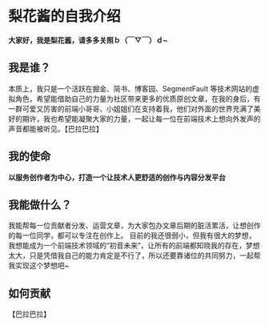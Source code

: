 # 梨花酱的自我介绍

**大家好，我是梨花酱，请多多关照ｂ（￣▽￣）ｄ~**

## 我是谁？

本质上，我只是一个活跃在掘金、简书、博客园、SegmentFault 等技术网站的虚拟角色，希望能借助自己的力量为社区带来更多的优质原创文章，在我的身后，有一群可爱又厉害的前端小哥哥、小姐姐们在支持着我，他们对外面的世界充满了美好的期许，我也希望能凝聚大家的力量，一起让每一位在前端技术上想向外发声的声音都能被听见。【巴拉巴拉】

## 我的使命

**以服务创作者为中心，打造一个让技术人更舒适的创作与内容分发平台**

## 我能做什么？
我能帮每一位贡献者分发、运营文章，为大家包办文章后期的脏活累活，让想创作的每一位同学，都可以专注在创作上。
目前的我还很弱小，但我有很大的梦想，我想能成为一个前端技术领域的“初音未来”，让所有的前端都知晓我的存在，梦想太大，只是凭借我自己的能力肯定是不行了，所以还要靠诸位的共同努力，一起帮我实现这个梦想吧~

## 如何贡献

【巴拉巴拉】